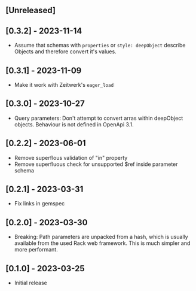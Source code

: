 ## [Unreleased]

## [0.3.2] - 2023-11-14

- Assume that schemas with `properties` or `style: deepObject` describe Objects and therefore convert it's values.

## [0.3.1] - 2023-11-09

- Make it work with Zeitwerk's `eager_load`

## [0.3.0] - 2023-10-27

- Query parameters: Don't attempt to convert arras within deepObject objects. Behaviour is not defined in OpenApi 3.1.

## [0.2.2] - 2023-06-01

- Remove superflous validation of "in" property
- Remove superfluous check for unsupported $ref inside parameter schema

## [0.2.1] - 2023-03-31

- Fix links in gemspec

## [0.2.0] - 2023-03-30

- Breaking: Path parameters are unpacked from a hash, which is usually available from the used Rack web framework. This is much simpler and more performant.

## [0.1.0] - 2023-03-25

- Initial release
